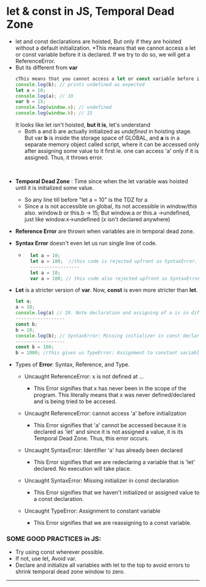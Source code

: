 # let & const in JS, Temporal Dead Zone

* let and const declarations are hoisted, But only if they are hoisted without a default initialization.
    *This means that we cannot access a let or const variable before it is declared. If we try to do so, we will get a ReferenceError.
* But its different from **var**
    ```js
    cThis means that you cannot access a let or const variable before it is declared. If you try to do so, you will get a ReferenceError.onsole.log(a); // ReferenceError: Cannot access 'a' before initialization
    console.log(b); // prints undefined as expected
    let a = 10;
    console.log(a); // 10
    var b = 15;
    console.log(window.a); // undefined
    console.log(window.b); // 15
    ```
  It looks like let isn't hoisted, **but it is**, let's understand
  * Both a and b are actually initialized as *undefined* in hoisting stage. But var **b** is inside the storage space of GLOBAL, and **a** is in a separate memory object called script, where it can be accessed only after assigning some value to it first ie. one can access 'a' only if it is assigned. Thus, it throws error.

<br>

* **Temporal Dead Zone** : Time since when the let variable was hoisted until it is initialized some value. 
    - So any line till before "let a = 10" is the TDZ for a
    - Since a is not accessible on global, its not accessible in *window/this* also. window.b or this.b -> 15; But window.a or this.a ->undefined, just like window.x->undefined (x isn't declared anywhere)

* **Reference Error** are thrown when variables are in temporal dead zone.

* **Syntax Error** doesn't even let us run single line of code.

    * ```js
        let a = 10;
        let a = 100;  //this code is rejected upfront as SyntaxError. (duplicate declaration)
        ------------------
        let a = 10;
        var a = 100; // this code also rejected upfront as SyntaxError. (can't use same name in same scope)
        ```

* **Let** is a stricter version of **var**. Now, **const** is even more stricter than **let**.
    ```js
    let a;
    a = 10;
    console.log(a) // 10. Note declaration and assigning of a is in different lines.
    ------------------
    const b;
    b = 10;
    console.log(b); // SyntaxError: Missing initializer in const declaration. (This type of declaration won't work with const. const b = 10 only will work)
    ------------------
    const b = 100;
    b = 1000; //this gives us TypeError: Assignment to constant variable. 
    ```

* Types of **Error**: Syntax, Reference, and Type.

    * Uncaught ReferenceError: x is not defined at ...
        * This Error signifies that x has never been in the scope of the program. This literally means that x was never defined/declared and is being tried to be accesed.

    * Uncaught ReferenceError: cannot access 'a' before initialization
        * This Error signifies that 'a' cannot be accessed because it is declared as 'let' and since it is not assigned a value, it is its Temporal Dead Zone. Thus, this error occurs.

    * Uncaught SyntaxError: Identifier 'a' has already been declared
        * This Error signifies that we are redeclaring a variable that is 'let' declared. No execution will take place.

    * Uncaught SyntaxError: Missing initializer in const declaration
        * This Error signifies that we haven't initialized or assigned value to a const declaration.

    * Uncaught TypeError: Assignment to constant variable
        * This Error signifies that we are reassigning to a const variable.

### SOME GOOD PRACTICES in JS:

* Try using const wherever possible.
* If not, use let, Avoid var.
* Declare and initialize all variables with let to the top to avoid errors to shrink temporal dead zone window to zero.

<hr>
